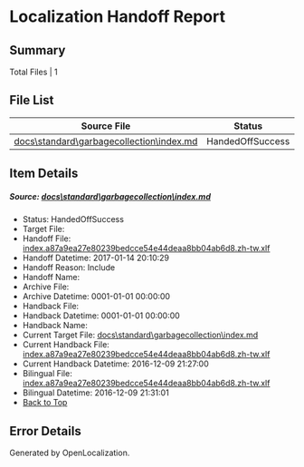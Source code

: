 # <a name='report-top'></a> Localization Handoff Report

## Summary
 Total Files | 1

## File List
 Source File | Status | Details 
 ----------- | ------ | ------- 
 [docs\standard\garbagecollection\index.md](https://github.com/dotnet/docs/blob/ffc0530b2263db0e073f351aac2d539de6701ead/docs/standard/garbagecollection/index.md) | HandedOffSuccess | [Details](#4646a7e8c75315bb1a13bc5fddecd77888f6ae693389)

## Item Details
##### <a name='4646a7e8c75315bb1a13bc5fddecd77888f6ae693389'></a> Source: [docs\standard\garbagecollection\index.md](https://github.com/dotnet/docs/blob/ffc0530b2263db0e073f351aac2d539de6701ead/docs/standard/garbagecollection/index.md)
* Status: HandedOffSuccess
* Target File: 
* Handoff File: [index.a87a9ea27e80239bedcce54e44deaa8bb04ab6d8.zh-tw.xlf](https://github.com/dotnet/docs.handoff/blob/225d613be8c346f641b08e346bb76e184084f963/ol-handoff/dotnet/docs.zh-tw/master/ht-p2/index.a87a9ea27e80239bedcce54e44deaa8bb04ab6d8.zh-tw.xlf)
* Handoff Datetime: 2017-01-14 20:10:29
* Handoff Reason: Include
* Handoff Name: 
* Archive File: 
* Archive Datetime: 0001-01-01 00:00:00
* Handback File: 
* Handback Datetime: 0001-01-01 00:00:00
* Handback Name: 
* Current Target File: [docs\standard\garbagecollection\index.md](https://github.com/dotnet/docs.zh-tw/blob/5b2ac2d4ae8f3d21427802e31d408c00b3ff8c1e/docs/standard/garbagecollection/index.md)
* Current Handback File: [index.a87a9ea27e80239bedcce54e44deaa8bb04ab6d8.zh-tw.xlf](https://github.com/dotnet/docs.handback/blob/e7093bcbbe4e0944f019e99dc5baba7284f752b9/ol-handback/dotnet/docs.zh-tw/master/ht-p2/index.a87a9ea27e80239bedcce54e44deaa8bb04ab6d8.zh-tw.xlf)
* Current Handback Datetime: 2016-12-09 21:27:00
* Bilingual File: [index.a87a9ea27e80239bedcce54e44deaa8bb04ab6d8.zh-tw.xlf](https://github.com/dotnet/docs.handback/blob/e7093bcbbe4e0944f019e99dc5baba7284f752b9/ol-handback/dotnet/docs.zh-tw/master/ht-p2/index.a87a9ea27e80239bedcce54e44deaa8bb04ab6d8.zh-tw.xlf)
* Bilingual Datetime: 2016-12-09 21:31:01
* [Back to Top](#report-top)


## Error Details

Generated by OpenLocalization.
